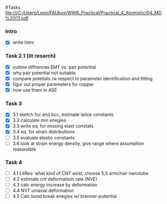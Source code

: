#Tasks
[file:///C:/Users/Leon/FAUbox/WW8_Practical/Practical_4_Atomistic/04_MD%20(1).pdf](https://faubox.rrze.uni-erlangen.de/getlink/fi5iBG38ucReiK3oqoXcN4/04_MD%20%281%29.pdf)
### Intro
- [x] write Intro
### Task 2.1 (lit resarch)
- [x] outline diffrences EMT vs. pair potential
- [x] why pair potential not suitable
- [x] compare potetials /w respect to parameter identification and fitting 
- [x] figur out proper paremeters for copper
- [x] how use them in ASE

### Task 3
- [x] 3.1 sketch fcc and bcc, estimate latice constants
- [x] 3.2 calculate min enegies
- [x] 3.3 write eq. for missing elast constats
- [x] 3.4 eq. for strain distributions
- [ ] 3.5 evaluate elastic constants
- [ ] 3.6 look at strain energy density, give range where assumption reasonable

### Task 4
- [ ] 4.1 LitRes: what kind of CNT exist, choose 5,5 armchair nanotube
- [ ] 4.2 estimate crit deformatioin rate (NVE)
- [ ] 4.3 calc energy increase by deformation 
- [ ] 4.4 NVT uniaxial deformation  
- [ ] 4.5 Calc bond break enegies w/ brenner-potential
